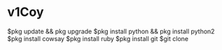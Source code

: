 # v1Coy
$pkg update && pkg upgrade
$pkg install python && pkg install python2
$pkg install cowsay
$pkg install ruby
$pkg install git
$git clone
